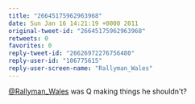 ```yaml
---
title: "26645175962963968"
date: Sun Jan 16 14:21:19 +0000 2011
original-tweet-id: "26645175962963968"
retweets: 0
favorites: 0
reply-tweet-id: "26626972276756480"
reply-user-id: "106775615"
reply-user-screen-name: "Rallyman_Wales"
---
```

<a href="https://twitter.com/Rallyman_Wales">@Rallyman_Wales</a> was Q making things he shouldn't?
